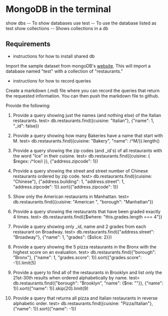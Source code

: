 # MongoDB in the terminal

show dbs -- To show databases
use test -- To use the database listed as test
show collections -- Shows collections in a db

## Requirements

- instructions for how to install shared db

Import the sample dataset from mongoDB's [website](https://docs.mongodb.com/getting-started/shell/import-data/). This will import a database named "test" with a collection of "restaurants."

- instructions for how to record queries 

Create a markdown (.md) file where you can record the queries that return the requested information. You can then push the markdown file to github.

Provide the following:

1. Provide a query showing just the names (and nothing else) of the Italian restaurants.
test> db.restaurants.find({cuisine: "Italian"}, {"name": 1, "_id": false})


2. Provide a query showing how many Bakeries have a name that start with M.
test> db.restaurants.find({cuisine: "Bakery", "name": /^M/}).length()


3. Provide a query showing the zip codes (and _id's) of all restaurants with the word "Ice" in their cuisine.
test> db.restaurants.find({cuisine: { $regex: /^Ice/i }}, {"address.zipcode": 1})


4. Provide a query showing the street and street number of Chinese restaurants ordered by zip code.
test> db.restaurants.find({cuisine: "Chinese"}, {"address.building": 1, "address.street": 1, "address.zipcode": 1}).sort({"address.zipcode": 1})


5. Show only the American restaurants in Manhattan.
test> db.restaurants.find({cuisine: "American ", "borough": "Manhattan"})


6. Provide a query showing the restaurants that have been graded exactly 4 times.
test> db.restaurants.find({$where: "this.grades.length === 4"})


7. Provide a query showing only _id, name and 2 grades from each restaurant on Broadway.
test> db.restaurants.find({"address.street": "Broadway"}, {"name": 1, "grades": {$slice: 2}})


8. Provide a query showing the 5 pizza restaurants in the Bronx with the highest score on an evaluation.
test> db.restaurants.find({"borough": "Bronx"}, {"name": 1, "grades.score": 1}).sort({"grades.score": -1}).limit(5)


9. Provide a query to find all of the restaurants in Brooklyn and list only the 21st-30th results when ordered alphabetically by name.
test> db.restaurants.find({"borough": "Brooklyn", "name": {$ne: ""}}, {"name": 1}).sort({"name": 1}).skip(20).limit(9)


10. Provide a query that returns all pizza and Italian restaurants in reverse alphabetic order.
test> db.restaurants.find({cuisine: "Pizza/Italian"}, {"name": 1}).sort({"name": -1})
